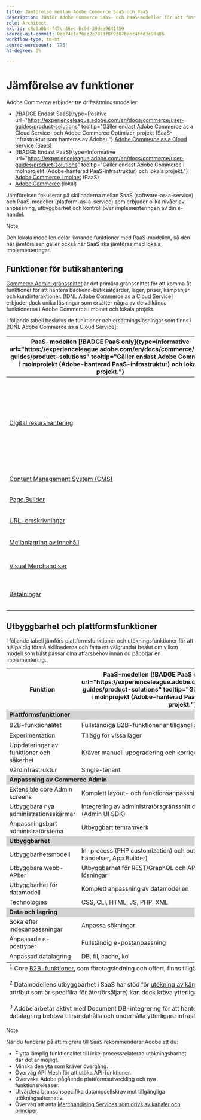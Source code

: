```yaml
---
title: Jämförelse mellan Adobe Commerce SaaS och PaaS
description: Jämför Adobe Commerce SaaS- och PaaS-modeller för att fastställa den bästa implementeringsmetoden för dina affärsbehov.
role: Architect
exl-id: c8c9a0b4-f47c-46ec-bc9d-39dee9641f59
source-git-commit: 0eb74c1e70ac2c7073f8f9387baec4f6d3e90a86
workflow-type: tm+mt
source-wordcount: '775'
ht-degree: 0%

---
```


# Jämförelse av funktioner

Adobe Commerce erbjuder tre driftsättningsmodeller:

- [!BADGE Endast SaaS]{type=Positive url="https://experienceleague.adobe.com/en/docs/commerce/user-guides/product-solutions" tooltip="Gäller endast Adobe Commerce as a Cloud Service- och Adobe Commerce Optimizer-projekt (SaaS-infrastruktur som hanteras av Adobe)."} [Adobe Commerce as a Cloud Service](overview.md) (SaaS)
- [!BADGE Endast PaaS]{type=Informative url="https://experienceleague.adobe.com/en/docs/commerce/user-guides/product-solutions" tooltip="Gäller endast Adobe Commerce i molnprojekt (Adobe-hanterad PaaS-infrastruktur) och lokala projekt."} [Adobe Commerce i molnet](https://experienceleague.adobe.com/en/docs/commerce-on-cloud/user-guide/overview) (PaaS)
- [Adobe Commerce](https://experienceleague.adobe.com/en/docs/commerce-operations/installation-guide/overview) (lokal)

Jämförelsen fokuserar på skillnaderna mellan SaaS (software-as-a-service) och PaaS-modeller (platform-as-a-service) som erbjuder olika nivåer av anpassning, utbyggbarhet och kontroll över implementeringen av din e-handel.

>[!NOTE]
>
>Den lokala modellen delar liknande funktioner med PaaS-modellen, så den här jämförelsen gäller också när SaaS ska jämföras med lokala implementeringar.

## Funktioner för butikshantering

[Commerce Admin-gränssnittet](https://experienceleague.adobe.com/en/docs/commerce-admin/systems/guide-overview) är det primära gränssnittet för att komma åt funktioner för att hantera backend-butiksåtgärder, lager, priser, kampanjer och kundinteraktioner. [!DNL Adobe Commerce as a Cloud Service] erbjuder dock unika lösningar som ersätter några av de välkända funktionerna i Adobe Commerce i molnet och lokala projekt.

I följande tabell beskrivs de funktioner och ersättningslösningar som finns i [!DNL Adobe Commerce as a Cloud Service]:

<table>
    <thead>
        <tr>
            <th>PaaS-modellen [!BADGE PaaS only]{type=Informative url="https://experienceleague.adobe.com/en/docs/commerce/user-guides/product-solutions" tooltip="Gäller endast Adobe Commerce i molnprojekt (Adobe-hanterad PaaS-infrastruktur) och lokala projekt."}</th>
            <th>SaaS-modellen [!BADGE SaaS only]{type=Positive url="https://experienceleague.adobe.com/en/docs/commerce/user-guides/product-solutions" tooltip="Gäller endast för Adobe Commerce as a Cloud Service- och Adobe Commerce Optimizer-projekt (Adobe-hanterad SaaS-infrastruktur)."}</th>
            <th>Information</th>
        </tr>
    </thead>
    <tbody>
        <tr>
            <td><a href="https://experienceleague.adobe.com/en/docs/commerce-admin/content-design/wysiwyg/gallery/media-gallery-asset-management">Digital resurshantering</a></td>
            <td><a href="../product-visuals/overview.md">Produktbilder</a></td>
            <td>Ett robust DAM-system (Digital Asset Management) som kan integreras med Adobe Experience Manager för hantering av multimediematerial. Standardfunktionen för hantering av digitala filer och resurser innehåller också grundläggande verktyg för hantering av digitala resurser.</td>
        </tr>
        <tr>
            <td><a href="https://experienceleague.adobe.com/en/docs/commerce-admin/content-design/guide-overview">Content Management System (CMS)</a></td>
            <td rowspan="3"><a href="https://experienceleague.adobe.com/developer/commerce/storefront/merchants/get-started/">Storefront Builder</a></td>
            <td rowspan="3">En CMS som gör det möjligt för användare att enkelt skapa och hantera butiksinnehåll med hjälp av dokumentredigering eller en Visual Editor och som har inbyggda experimenteringsfunktioner.</td>
        </tr>
        <tr>
            <td><a href="https://experienceleague.adobe.com/en/docs/commerce-admin/page-builder/guide-overview">Page Builder</a></td>
        </tr>
        <tr>
            <td><a href="https://experienceleague.adobe.com/en/docs/commerce-admin/marketing/seo/url-rewrites/url-rewrite">URL-omskrivningar</a></td>
        </tr>
        <tr>
            <td><a href="https://experienceleague.adobe.com/en/docs/commerce-admin/content-design/staging/content-staging">Mellanlagring av innehåll</a></td>
            <td rowspan="2"><a href="../catalog-service/overview.md">Katalogtjänst</a></td>
            <td rowspan="2">En tjänst för avancerad visningsmodell (skrivskyddad) som hanterar katalogdata och återger produktrelaterade butiksupplevelser.</td>
        </tr>
        <tr>
            <td><a href="https://experienceleague.adobe.com/en/docs/commerce-admin/marketing/merchandising/visual-merch/visual-merchandiser">Visual Merchandiser</a></td>
        </tr>
        <tr>
            <td><a href="https://experienceleague.adobe.com/en/docs/commerce-admin/stores-sales/payments/payments">Betalningar</a></td>
            <td><a href="../payment-services/guide-overview.md">Betalningstjänster</a></td>
            <td>En integrerad betalningstjänst som underlättar säkra och effektiva transaktioner.</td>
        </tr>
    </tbody>
</table>

## Utbyggbarhet och plattformsfunktioner

I följande tabell jämförs plattformsfunktioner och utökningsfunktioner för att hjälpa dig förstå skillnaderna och fatta ett välgrundat beslut om vilken modell som bäst passar dina affärsbehov innan du påbörjar en implementering.

<table>
    <thead>
        <tr>
            <th>Funktion</th>
            <th>PaaS-modellen [!BADGE PaaS only]{type=Informative url="https://experienceleague.adobe.com/en/docs/commerce/user-guides/product-solutions" tooltip="Gäller endast Adobe Commerce i molnprojekt (Adobe-hanterad PaaS-infrastruktur) och lokala projekt."}</th>
            <th>SaaS-modellen [!BADGE SaaS only]{type=Positive url="https://experienceleague.adobe.com/en/docs/commerce/user-guides/product-solutions" tooltip="Gäller endast för Adobe Commerce as a Cloud Service- och Adobe Commerce Optimizer-projekt (Adobe-hanterad SaaS-infrastruktur)."}</th>
        </tr>
    </thead>
    <tbody>
        <tr>
            <td colspan="3" style="background:lightgray;"><strong>Plattformsfunktioner</strong></td>
        </tr>
        <tr>
            <td>B2B-funktionalitet</td>
            <td>Fullständiga B2B-funktioner är tillgängliga efter installationen</td>
            <td>Förinstallerat med grundfunktioner för B2B <sup>1</sup></td>
        </tr>
        <tr>
            <td>Experimentation</td>
            <td>Tillägg för vissa lager</td>
            <td>A/B-testning för att optimera engagemang och konvertering</td>
        </tr>
        <tr>
            <td>Uppdateringar av funktioner och säkerhet</td>
            <td>Kräver manuell uppgradering och korrigering</td>
            <td>Automatiskt distribuerad</td>
        </tr>
        <tr>
            <td>Värdinfrastruktur</td>
            <td>Single-tenant</td>
            <td>Multi-tenant</td>
        </tr>
        <tr>
            <td colspan="3" style="background:lightgray;"><strong>Anpassning av Commerce Admin</strong></td>
        </tr>
        <tr>
            <td>Extensible core Admin screens</td>
            <td>Komplett layout- och funktionsanpassning</td>
            <td>Förinställningsfilter, synlighetskontroller</td>
        </tr>
        <tr>
            <td>Utbyggbara nya administrationsskärmar</td>
            <td>Integrering av administratörsgränssnitt och extern programinjektion (Admin UI SDK)</td>
            <td>Injektion med externa appar (Admin UI SDK)</td>
        </tr>
        <tr>
            <td>Anpassningsbart administratörstema</td>
            <td>Utbyggbart temramverk</td>
            <td>Inget temramverk</td>
        </tr>
        <tr>
            <td colspan="3" style="background:lightgray;"><strong>Utbyggbarhet</strong></td>
        </tr>
        <tr>
            <td>Utbyggbarhetsmodell</td>
            <td>In-process (PHP customization) och out-of-process (API:er, händelser, App Builder)</td>
            <td>Endast ej processinriktad (API:er, händelser, App Builder)</td>
        </tr>
        <tr>
            <td>Utbyggbara webb-API:er</td>
            <td>Utbyggbarhet för REST/GraphQL och API Mesh med anpassade lösningar</td>
            <td>API Mesh med anpassade lösningar</td>
        </tr>
        <tr>
            <td>Utbyggbarhet för datamodell</td>
            <td>Komplett anpassning av datamodellen</td>
            <td>Anpassade attribut för kärnenheter och B2B-entiteter<sup>2</sup></td>
        </tr>
        <tr>
            <td>Technologies</td>
            <td>CSS, CLI, HTML, JS, PHP, XML</td>
            <td>CSS, CLI, HTML, JS, Node</td>
        </tr>
        <tr>
            <td colspan="3" style="background:lightgray;"><strong>Data och lagring</strong></td>
        </tr>
        <tr>
            <td>Söka efter indexanpassningar</td>
            <td>Anpassa sökningar</td>
            <td>Kräver lösningar från tredje part</td>
        </tr>
        <tr>
            <td>Anpassade e-posttyper</td>
            <td>Fullständig e-postanpassning</td>
            <td>Endast standardmallar för e-post</td>
        </tr>
        <tr>
            <td>Anpassad datalagring</td>
            <td>DB, fil, cache, kö</td>
            <td>App Builder State Library (endast fil)<sup>3</sup></td>
        </tr>
    </tbody>
    <tfoot>
        <tr>
            <td colspan="3">
                <sup>1</sup> Core <a href="https://experienceleague.adobe.com/en/docs/commerce-admin/b2b/guide-overview">B2B-funktioner</a>, som företagsledning och offert, finns tillgängliga i SaaS. Branschspecifika anpassningar kan dock kräva ytterligare implementeringsåtgärder.
                <br><br>
                <sup> 2</sup> Datamodellens utbyggbarhet i SaaS har stöd för <a href="https://developer.adobe.com/commerce/webapi/graphql/schema/attributes/mutations/">utökning av kärnenheter</a> utöver produkt och kund, inklusive B2B-enheter. Branschspecifika datamodeller (till exempel attribut som är specifika för återförsäljare) kan dock kräva ytterligare arkitektoniska överväganden.
                <br><br>
                <sup> 3</sup> Adobe arbetar aktivt med Document DB-integrering för att hantera beständiga lagringsbehov för SaaS. För närvarande kan implementeringar som kräver långsiktig datalagring behöva tillhandahålla och underhålla ytterligare infrastruktur.
            </td>
        </tr>
    </tfoot>
</table>

>[!NOTE]
>
>När du funderar på att migrera till SaaS rekommenderar Adobe att du:
>
>- Flytta lämplig funktionalitet till icke-processrelaterad utökningsbarhet där det är möjligt.
>- Minska den yta som kräver övergång.
>- Överväg API Mesh för att utöka API-funktioner.
>- Övervaka Adobe pågående plattformsutveckling och nya funktionsreleaser.
>- Utvärdera branschspecifika datamodellskrav mot tillgängliga utökningsalternativ.
>- Överväg att anta [Merchandising Services som drivs av kanaler och principer](../optimizer/setup/catalog-view.md).
